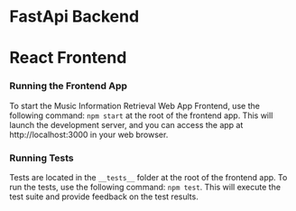 <h1>FastApi Backend</h1>


<h1>React Frontend</h1>

<h3>Running the Frontend App</h3>

To start the Music Information Retrieval Web App Frontend, use the following command:
```npm start``` at the root of the frontend app.
This will launch the development server, and you can access the app at http://localhost:3000 in your web browser.


<h3>Running Tests</h3>

Tests are located in the ```__tests__``` folder at the root of the frontend app. To run the tests, use the following command:
```npm test```.
This will execute the test suite and provide feedback on the test results.
